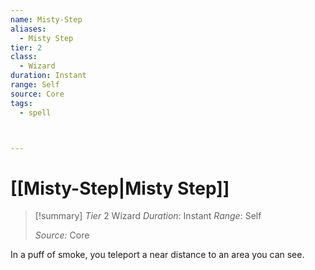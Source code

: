 ```yaml
---
name: Misty-Step
aliases:
  - Misty Step
tier: 2
class:
  - Wizard
duration: Instant
range: Self
source: Core
tags:
  - spell



---
```

# [[Misty-Step|Misty Step]]

>[!summary]
> *Tier* 2
> Wizard
> *Duration*: Instant
> *Range*: Self
> 
> *Source:* Core

In a puff of smoke, you teleport a near distance to an area you can see.



